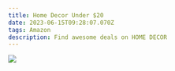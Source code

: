 ```yaml
---
title: Home Decor Under $20
date: 2023-06-15T09:28:07.070Z
tags: Amazon
description: Find awesome deals on HOME DECOR
---
```

![](img/20230615_145513_0000.png)